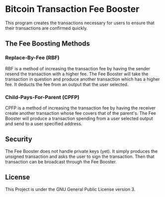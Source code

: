 # Bitcoin Transaction Fee Booster

This program creates the transactions necessary for users to ensure that their transactions are confirmed quickly. 

## The Fee Boosting Methods

### Replace-By-Fee (RBF)

RBF is a method of increasing the transaction fee by having the sender resend the transaction with a higher fee. The Fee Booster will take the transaction in question and produce another transaction which has a higher fee. It deducts the fee from an output that the user selected.

### Child-Pays-For-Parent (CPFP)

CPFP is a method of increasing the transaction fee by having the receiver create another transaction whose fee covers that of the parent's. The Fee Booster will produce a transaction spending from a user selected output and send to a user specified address. 

## Security

The Fee Booster does not handle private keys (yet). It simply produces the unsigned transaction and asks the user to sign the transaction. Then that transaction can be broadcast through the Fee Booster.

## License

This Project is under the GNU General Public License version 3.

